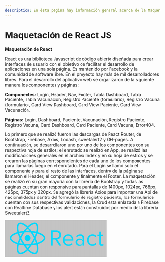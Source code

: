 ```yaml
---
description: En ésta página hay información general acerca de la Maquetación en React Js
---
```


# Maquetación de React JS


  
**Maquetación de React**

React es una biblioteca Javascript de código abierto diseñada para crear interfaces de usuario con el objetivo de facilitar el desarrollo de aplicaciones en una sola página. Es mantenido por Facebook y la comunidad de software libre. En el proyecto hay más de mil desarrolladores libres. Para el desarrollo del aplicativo web se organizaron de la siguiente manera los componentes y páginas: 

**Componentes:** Login, Header, Nav, Footer, Tabla Dashboard, Tabla Paciente, Tabla Vacunación, Registro Paciente \(formulario\), Registro Vacuna \(formulario\), Card View Dashboard, Card View Paciente, Card View Vacunación. 

**Páginas:** Login, Dashboard, Paciente, Vacunación, Registro Paciente, Registro Vacuna, Card Dashboard, Card Paciente, Card Vacuna, Error404.

Lo primero que se realizó fueron las descargas de React Router, de Bootstrap, Firebase, Axios, Lodash, sweetalert2 y GH-pages. A continuación, se desarrollaron uno por uno de los componentes con su respectiva hoja de estilos; el enrutado se realizó en App, se realizó las modificaciones generales en el archivo Index y en su hoja de estilos y se crearon las páginas correspondientes de cada uno de los componentes para llamarlas luego en el enrutado. Para el Login se llamó solo el componente y para el resto de las interfaces, dentro de la página se llamaron el Header, el componente y finalmente el Footer. La maquetación se realizó en su gran mayoría con la librería de Bootstrap y todas las páginas cuentan con responsive para pantallas de 1400px, 1024px, 768px, 425px, 375px y 320px. Se agregó la librería Axios para importar una Api de nacionalidades dentro del formulario de registro paciente, los formularios cuentan con sus respectivas validaciones, la Crud esta enlazada a Firebase con Realtime Database y los alert están construidos por medio de la librería Sweetalert2.

![](../.gitbook/assets/image%20%282%29.png)



